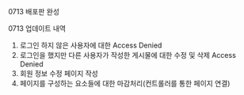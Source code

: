 0713 배포판 완성

0713 업데이트 내역
1. 로그인 하지 않은 사용자에 대한 Access Denied
2. 로그인을 했지만 다른 사용자가 작성한 게시물에 대한 수정 및 삭제 Access Denied
3. 회원 정보 수정 페이지 작성
4. 페이지를 구성하는 요소들에 대한 마감처리(컨트롤러를 통한 페이지 연결)

